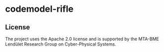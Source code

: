 # codemodel-rifle

## License

The project uses the Apache 2.0 license and is supported by the MTA-BME Lendület Research Group on Cyber-Physical Systems.
